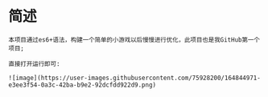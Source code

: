 # 简述

    本项目通过es6+语法，构建一个简单的小游戏以后慢慢进行优化，此项目也是我GitHub第一个项目;
    
    直接打开运行即可:
    
    ![image](https://user-images.githubusercontent.com/75928200/164844971-e3ee3f54-0a3c-42ba-b9e2-92dcfdd922d9.png)

